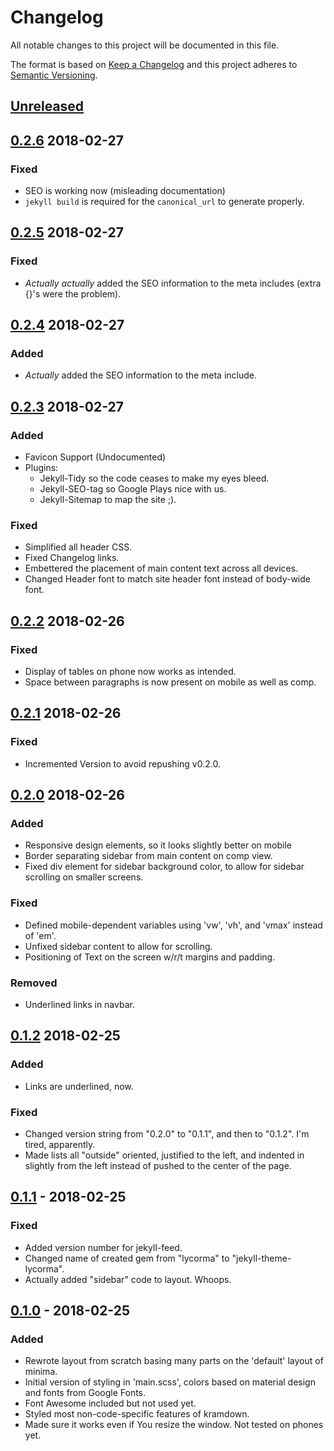 # Changelog
All notable changes to this project will be documented in this file.

The format is based on [Keep a
Changelog](http://keepachangelog.com/en/1.0.0/) and this project
adheres to [Semantic Versioning](http://semver.org/spec/v2.0.0.html).

## [Unreleased][]


## [0.2.6][] 2018-02-27

### Fixed

- SEO is working now (misleading documentation)
- `jekyll build` is required for the `canonical_url` to generate properly.

## [0.2.5][] 2018-02-27

### Fixed

- *Actually* *actually* added the SEO information to the meta includes
  (extra {}'s were the problem).

## [0.2.4][] 2018-02-27

### Added

- *Actually* added the SEO information to the meta include.

## [0.2.3][] 2018-02-27

### Added

- Favicon Support (Undocumented)
- Plugins:
  - Jekyll-Tidy so the code ceases to make my eyes bleed.
  - Jekyll-SEO-tag so Google Plays nice with us.
  - Jekyll-Sitemap to map the site ;).

### Fixed 

- Simplified all header CSS.
- Fixed Changelog links.
- Embettered the placement of main content text across all devices.
- Changed Header font to match site header font instead of body-wide font.


## [0.2.2][] 2018-02-26

### Fixed

- Display of tables on phone now works as intended.
- Space between paragraphs is now present on mobile as well as comp.


## [0.2.1][] 2018-02-26

### Fixed
- Incremented Version to avoid repushing v0.2.0.


## [0.2.0][] 2018-02-26

### Added

- Responsive design elements, so it looks slightly better on mobile
- Border separating sidebar from main content on comp view.
- Fixed div element for sidebar background color, to allow for sidebar
  scrolling on smaller screens.

### Fixed

- Defined mobile-dependent variables using 'vw', 'vh', and 'vmax'
  instead of 'em'.
- Unfixed sidebar content to allow for scrolling.
- Positioning of Text on the screen w/r/t margins and padding.

### Removed

- Underlined links in navbar.

## [0.1.2][] 2018-02-25

### Added

- Links are underlined, now.

### Fixed

- Changed version string from "0.2.0" to "0.1.1", and then to "0.1.2". I'm tired, apparently.
- Made lists all "outside" oriented, justified to the left, and
  indented in slightly from the left instead of pushed to the center
  of the page.

## [0.1.1][] - 2018-02-25

### Fixed
- Added version number for jekyll-feed.
- Changed name of created gem from "lycorma" to "jekyll-theme-lycorma".
- Actually added "sidebar" code to layout. Whoops.

## [0.1.0][] - 2018-02-25

### Added
- Rewrote layout from scratch basing many parts on the 'default'
  layout of minima.
- Initial version of styling in 'main.scss', colors based on material
  design and fonts from Google Fonts.
- Font Awesome included but not used yet.
- Styled most non-code-specific features of kramdown.
- Made sure it works even if You resize the window. Not tested on
  phones yet.


[Unreleased]: https://github.com/cdr255/jekyll-theme-lycorma/compare/v0.2.6...HEAD
[0.1.0]: https://github.com/cdr255/jekyll-theme-lycorma/compare/02d52c22ad33d1af79b0080096eea823cdd4955d...v0.1.0
[0.1.1]: https://github.com/cdr255/jekyll-theme-lycorma/compare/v0.1.0...v0.1.1
[0.1.2]: https://github.com/cdr255/jekyll-theme-lycorma/compare/v0.1.1...v0.1.2
[0.2.0]: https://github.com/cdr255/jekyll-theme-lycorma/compare/v0.1.2...v0.2.0
[0.2.1]: https://github.com/cdr255/jekyll-theme-lycorma/compare/v0.2.0...v0.2.1
[0.2.2]: https://github.com/cdr255/jekyll-theme-lycorma/compare/v0.2.1...v0.2.2
[0.2.3]: https://github.com/cdr255/jekyll-theme-lycorma/compare/v0.2.2...v0.2.3
[0.2.4]: https://github.com/cdr255/jekyll-theme-lycorma/compare/v0.2.3...v0.2.4
[0.2.5]: https://github.com/cdr255/jekyll-theme-lycorma/compare/v0.2.4...v0.2.5
[0.2.6]: https://github.com/cdr255/jekyll-theme-lycorma/compare/v0.2.5...v0.2.6

